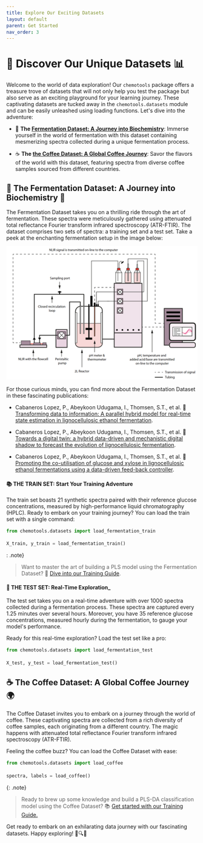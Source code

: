 ```yaml
---
title: Explore Our Exciting Datasets
layout: default
parent: Get Started
nav_order: 3
---
```


# 🚀 Discover Our Unique Datasets 📊

Welcome to the world of data exploration! Our ```chemotools``` package offers a treasure trove of datasets that will not only help you test the package but also serve as an exciting playground for your learning journey. These captivating datasets are tucked away in the ```chemotools.datasets``` module and can be easily unleashed using loading functions. Let's dive into the adventure:

- 🍷 **The [Fermentation Dataset: A Journey into Biochemistry](#🍷-the-fermentation-dataset-a-journey-into-biochemistry-🧪)**: Immerse yourself in the world of fermentation with this dataset containing mesmerizing spectra collected during a unique fermentation process.

- ☕ **The [the Coffee Dataset: A Global Coffee Journey](#☕-the-coffee-dataset-a-global-coffee-journey-🌍)**: Savor the flavors of the world with this dataset, featuring spectra from diverse coffee samples sourced from different countries.

## 🍷 The Fermentation Dataset: A Journey into Biochemistry 🧪

The Fermentation Dataset takes you on a thrilling ride through the art of fermentation. These spectra were meticulously gathered using attenuated total reflectance Fourier transform infrared spectroscopy (ATR-FTIR). The dataset comprises two sets of spectra: a training set and a test set. Take a peek at the enchanting fermentation setup in the image below:

![Fermentation setup](./figures/fermentation_setup.png)

For those curious minds, you can find more about the Fermentation Dataset in these fascinating publications:

- Cabaneros Lopez, P., Abeykoon Udugama, I., Thomsen, S.T., et al. 📘 [Transforming data to information: A parallel hybrid model for real-time state estimation in lignocellulosic ethanol fermentation](https://doi.org/10.1002/bit.27586).

- Cabaneros Lopez, P., Abeykoon Udugama, I., Thomsen, S.T., et al. 📙 [Towards a digital twin: a hybrid data-driven and mechanistic digital shadow to forecast the evolution of lignocellulosic fermentation](https://doi.org/10.1002/bbb.2108).

- Cabaneros Lopez, P., Abeykoon Udugama, I., Thomsen, S.T., et al. 📗 [Promoting the co-utilisation of glucose and xylose in lignocellulosic ethanol fermentations using a data-driven feed-back controller](https://doi.org/10.1186/s13068-020-01829-2).

#### 📚 THE TRAIN SET: Start Your Training Adventure

The train set boasts 21 synthetic spectra paired with their reference glucose concentrations, measured by high-performance liquid chromatography (HPLC). Ready to embark on your training journey? You can load the train set with a single command:

```python
from chemotools.datasets import load_fermentation_train

X_train, y_train = load_fermentation_train()
```

: .note}
> Want to master the art of building a PLS model using the Fermentation Dataset? 📝 [Dive into our Training Guide](https://paucablop.github.io/chemotools/get-started/brewing_regressor.html).

#### __🧪 THE TEST SET: Real-Time Exploration___

The test set takes you on a real-time adventure with over 1000 spectra collected during a fermentation process. These spectra are captured every 1.25 minutes over several hours. Moreover, you have 35 reference glucose concentrations, measured hourly during the fermentation, to gauge your model's performance.

Ready for this real-time exploration? Load the test set like a pro:

```python
from chemotools.datasets import load_fermentation_test

X_test, y_test = load_fermentation_test()
```

## __☕ The Coffee Dataset: A Global Coffee Journey 🌍__

The Coffee Dataset invites you to embark on a journey through the world of coffee. These captivating spectra are collected from a rich diversity of coffee samples, each originating from a different country. The magic happens with attenuated total reflectance Fourier transform infrared spectroscopy (ATR-FTIR).

Feeling the coffee buzz? You can load the Coffee Dataset with ease:

```python
from chemotools.datasets import load_coffee

spectra, labels = load_coffee()
```

{: .note}
> Ready to brew up some knowledge and build a PLS-DA classification model using the Coffee Dataset? 📚 [Get started with our Training Guide.](https://paucablop.github.io/chemotools/get-started/coffee_spectra_classifier.html)

Get ready to embark on an exhilarating data journey with our fascinating datasets. Happy exploring! 🌟🔍🚀